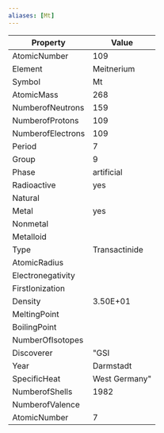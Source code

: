 ```yaml
---
aliases: [Mt]
---
```


| Property          | Value         |
| ----------------- | ------------- |
| AtomicNumber      | 109           |
| Element           | Meitnerium    |
| Symbol            | Mt            |
| AtomicMass        | 268           |
| NumberofNeutrons  | 159           |
| NumberofProtons   | 109           |
| NumberofElectrons | 109           |
| Period            | 7             |
| Group             | 9             |
| Phase             | artificial    |
| Radioactive       | yes           |
| Natural           |               |
| Metal             | yes           |
| Nonmetal          |               |
| Metalloid         |               |
| Type              | Transactinide |
| AtomicRadius      |               |
| Electronegativity |               |
| FirstIonization   |               |
| Density           | 3.50E+01      |
| MeltingPoint      |               |
| BoilingPoint      |               |
| NumberOfIsotopes  |               |
| Discoverer        | "GSI          |
| Year              | Darmstadt     |
| SpecificHeat      | West Germany" |
| NumberofShells    | 1982          |
| NumberofValence   |               |
| AtomicNumber      | 7             |
